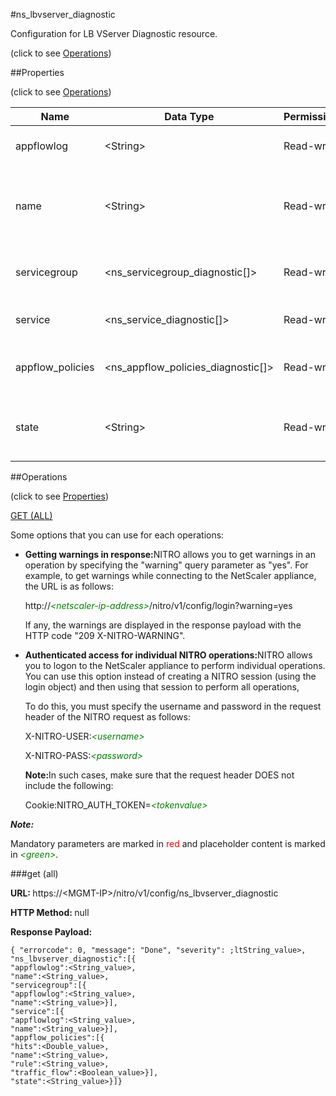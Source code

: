 #ns_lbvserver_diagnostic



Configuration for LB VServer Diagnostic resource.

<span>(click to see [Operations](#operations))</span>



##Properties 

<span>(click to see [Operations](#operations))</span>





<table><thead><tr><th>Name</th><th>Data Type</th><th>Permissions</th><th>Description</th></tr></thead><tbody><tr><td>appflowlog</td><td>&lt;String></td><td>Read-write</td><td>AppFlow is enabled at NetScaler.</td></tr><tr><td>name</td><td>&lt;String></td><td>Read-write</td><td>Virtual server name.<br>Maximum length = 255</td></tr><tr><td>servicegroup</td><td>&lt;ns_servicegroup_diagnostic[]></td><td>Read-write</td><td>Service groups bind to lbvserver.</td></tr><tr><td>service</td><td>&lt;ns_service_diagnostic[]></td><td>Read-write</td><td>Service bind to lbvserver.</td></tr><tr><td>appflow_policies</td><td>&lt;ns_appflow_policies_diagnostic[]></td><td>Read-write</td><td>Appflow policies bind to the lbvserver.</td></tr><tr><td>state</td><td>&lt;String></td><td>Read-write</td><td>Tells whether virtual server up/down.</td></tr></tbody></table>

##Operations 

<span>(click to see [Properties](#properties))</span>





[GET (ALL)](#get-all)





Some options that you can use for each operations:

<ul><li><p><b>Getting warnings in response:</b>NITRO allows you to get warnings in an operation by specifying the "warning" query parameter as "yes". For example, to get warnings while connecting to the NetScaler appliance, the URL is as follows:</p><p>http://<span style="color:green;font-style:italic;">&lt;netscaler-ip-address&gt;</span>/nitro/v1/config/login?warning=yes</p><p>If any, the warnings are displayed in the response payload with the HTTP code "209 X-NITRO-WARNING".</p></li><li><p><b>Authenticated access for individual NITRO operations:</b>NITRO allows you to logon to the NetScaler appliance to perform individual operations. You can use this option instead of creating a NITRO session (using the login object) and then using that session to perform all operations,</p><p>To do this, you must specify the username and password in the request header of the NITRO request as follows:</p><p>X-NITRO-USER:<span style="color:green;font-style:italic;">&lt;username&gt;</span></p><p>X-NITRO-PASS:<span style="color:green;font-style:italic;">&lt;password&gt;</span></p><p><b>Note:</b>In such cases, make sure that the request header DOES not include the following:</p><p>Cookie:NITRO_AUTH_TOKEN=<span style="color:green;font-style:italic;">&lt;tokenvalue&gt;</span></p></li></ul>







***Note:*** 

Mandatory parameters are marked in <span style="color:#FF0000;">red</span> and placeholder content is marked in <span style="color:green;font-style:italic">&lt;green&gt;</span>.



###get (all)







<b>URL: </b>https://&lt;MGMT-IP&gt;/nitro/v1/config/ns_lbvserver_diagnostic

<b>HTTP Method: </b>null

<b>Response Payload: </b>
```
{ "errorcode": 0, "message": "Done", "severity": ;ltString_value>, "ns_lbvserver_diagnostic":[{
"appflowlog":<String_value>,
"name":<String_value>,
"servicegroup":[{
"appflowlog":<String_value>,
"name":<String_value>}],
"service":[{
"appflowlog":<String_value>,
"name":<String_value>}],
"appflow_policies":[{
"hits":<Double_value>,
"name":<String_value>,
"rule":<String_value>,
"traffic_flow":<Boolean_value>}],
"state":<String_value>}]}
```








